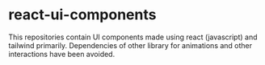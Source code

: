 # react-ui-components
This repositories contain UI components made using react (javascript) and tailwind primarily. Dependencies of other library for animations and other interactions have been avoided.
